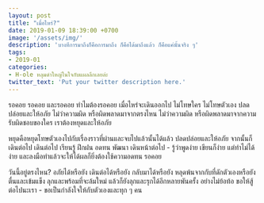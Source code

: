 ```yaml
---
layout: post
title: "เมื่อไหร่?"
date: 2019-01-09 18:39:00 +0700
image: '/assets/img/'
description: 'บางทีการมาถึงก็คือการมาถึง ก็คือได้มาถึงแล้ว ก็คือแค่นั้นจริง ๆ'
tags:
- 2019-01
categories:
- H-ole หลุมดำใหญ่ในใจกับแผลลึกเลยล่ะ
twitter_text: 'Put your twitter description here.'
---
```

รอคอย รอคอย และรอคอย ทำไมต้องรอคอย เมื่อไหร่จะเดินออกไป ไม่โทษใคร ไม่โทษตัวเอง ปลดปล่อยและให้อภัย ไม่ว่าความผิด หรือผิดพลาดมาจากตรงไหน ไม่ว่าความผิด หรือผิดพลาดมาจากความรับผิดชอบของใคร เราต้องหยุดและให้อภัย

หยุดคือหยุดโทษตัวเองไปกับเรื่องราวที่ผ่านและจบไปแล้วนั้นได้แล้ว ปลดปล่อยและให้อภัย จากนั้นก็เดินต่อไป เดินต่อไป เรียนรู้ ฝึกฝน อดทน พัฒนา เดินหน้าต่อไป - รู้ว่าพูดง่าย เขียนก็ง่าย แต่ทำไม่ได้ง่าย และลงมือทำแล้วจะให้ได้ผลก็ยิ่งต้องใช้ความอดทน รอคอย

วันนี้อยู่ตรงไหน? อภัยได้หรือยัง เดินต่อได้หรือยัง กลับมาได้หรือยัง หลุดพ้นจากกับที่ดักตัวเองหรือยัง ตื่นและเข้มแข็ง ลุกและพร้อมที่จะล้มใหม่ แล้วก็ยังลุกและรุกได้อีกหลายพันครั้ง อย่างไม่ย้อท้อ ขอให้สู้ต่อไปนะเรา - ขอเป็นกำลังใจให้กับตัวเองและทุก ๆ คน

